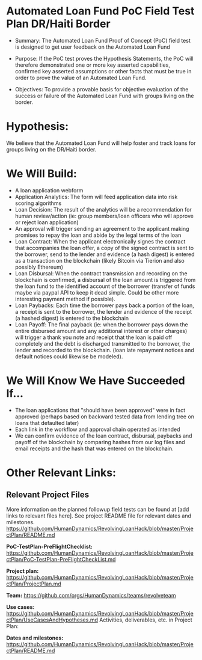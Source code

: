 # Automated Loan Fund PoC Field Test Plan DR/Haiti Border

* Summary: The Automated Loan Fund Proof of Concept (PoC) field test is designed to get user feedback on the Automated Loan Fund

* Purpose: If the PoC test proves the Hypothesis Statements, the PoC will therefore demonstrated one or more key asserted capabilities, confirmed key asserted assumptions or other facts that must be true in order to prove the value of an Automated Loan Fund.  

* Objectives: To provide a provable basis for objective evaluation of the success or failure of the Automated Loan Fund with groups living on the border.

# Hypothesis:

We believe that the Automated Loan Fund will help foster and track loans for groups living on the DR/Haiti border.

# We Will Build:

* A loan application webform 
* Application Analytics: The form will feed application data into risk scoring algorithms 
* Loan Decision: The result of the analytics will be a recommendation for human review/action (ie: group members/loan officers who will approve or reject loan application) 
* An approval will trigger sending an agreement to the applicant making promises to repay the loan and abide by the legal terms of the loan 
* Loan Contract: When the applicant electronically signes the contract that accompanies the loan offer, a copy of the signed contract is sent to the borrower, send to the lender and evidence (a hash digest) is entered as a transaction on the blockchain (likely Bitcoin via Tierion and also possibly Ethereum) 
* Loan Disbursal: When the contract transmission and recording on the blockchain is confirmed, a disbursal of the loan amount is triggered from the loan fund to the identified account of the borrower (transfer of funds maybe via paypal API to keep it dead simple.  Could be other more interesting payment method if possible).  
* Loan Paybacks: Each time the borrower pays back a portion of the loan, a receipt is sent to the borrower, the lender and evidence of the receipt (a hashed digest) is entered to the blockchain
* Loan Payoff: The final payback (ie: when the borrower pays down the entire disbursed amount and any additional interest or other charges) will trigger a thank you note and receipt that the loan is paid off completely and the debt is discharged transmitted to the borrower, the lender and recorded to the blockchain.   (loan late repayment notices and default notices could likewise be modeled).  


# We Will Know We Have Succeeded If...

* The loan applications that "should have been approved" were in fact approved (perhaps based on backward tested data from lending tree on loans that defaulted later)
* Each link in the workflow and approval chain operated as intended
* We can confirm evidence of the loan contract, disbursal, paybacks and payoff of the blockchain by comparing hashes from our log files and email receipts and the hash that was entered on the blockchain.

# Other Relevant Links:

## Relevant Project Files

More information on the planned followup field tests can be found at [add links to relevant files here]. See project README file for relevant dates and milestones. https://github.com/HumanDynamics/RevolvingLoanHack/blob/master/ProjectPlan/README.md

**PoC-TestPlan-PreFlightChecklist:** https://github.com/HumanDynamics/RevolvingLoanHack/blob/master/ProjectPlan/PoC-TestPlan-PreFlightCheckList.md

**Project plan:** https://github.com/HumanDynamics/RevolvingLoanHack/blob/master/ProjectPlan/ProjectPlan.md 

**Team:** https://github.com/orgs/HumanDynamics/teams/revolveteam

**Use cases:** https://github.com/HumanDynamics/RevolvingLoanHack/blob/master/ProjectPlan/UseCasesAndHypotheses.md
Activities, deliverables, etc. in Project Plan: 

**Dates and milestones:** https://github.com/HumanDynamics/RevolvingLoanHack/blob/master/ProjectPlan/README.md
